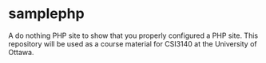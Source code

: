 samplephp
=========

A do nothing PHP site to show that you properly configured a PHP site.
This repository will be used as a course material for CSI3140 at the University of Ottawa.
